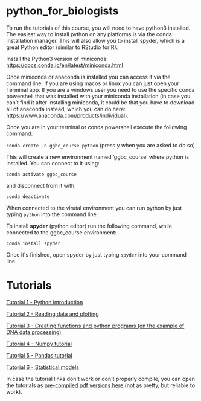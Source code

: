 # python_for_biologists

To run the tutorials of this course, you will need to have python3 installed. The easiest way to install python on any platforms is via the conda installation manager. This will also allow you to install spyder, which is a great Python editor (similar to RStudio for R).

Install the Python3 version of miniconda: https://docs.conda.io/en/latest/miniconda.html

Once miniconda or anaconda is installed you can access it via the command line. If you are using macos or linux you can just open your Terminal app. If you are a windows user you need to use the specific conda powershell that was installed with your miniconda installation (in case you can’t find it after installing miniconda, it could be that you have to download all of anaconda instead, which you can do here: https://www.anaconda.com/products/individual).

Once you are in your terminal or conda powershell execute the following command:

`conda create -n ggbc_course python` (press y when you are asked to do so)

This will create a new environment named ‘ggbc_course’ where python is installed. You can connect to it using:

`conda activate ggbc_course`

and disconnect from it with:

`conda deactivate`

When connected to the virutal environment you can run python by just typing `python` into the command line.

To install **spyder** (python editor) run the following command, while connected to the ggbc_course environment:

`conda install spyder`

Once it's finished, open spyder by just typing `spyder` into your command line.



# Tutorials

[Tutorial 1 - Python introduction](https://github.com/tobiashofmann88/python_for_biologists/blob/master/tutorials/tutorial_1.ipynb)

[Tutorial 2 - Reading data and plotting](https://github.com/tobiashofmann88/python_for_biologists/blob/master/tutorials/tutorial_2.ipynb)

[Tutorial 3 - Creating functions and python programs (on the example of DNA data processing)](https://github.com/tobiashofmann88/python_for_biologists/blob/master/tutorials/tutorial_3.ipynb)

[Tutorial 4 - Numpy tutorial](https://github.com/tobiashofmann88/python_for_biologists/blob/master/tutorials/tutorial_4.ipynb)

[Tutorial 5 - Pandas tutorial](https://github.com/tobiashofmann88/python_for_biologists/blob/master/tutorials/tutorial_5.ipynb)

[Tutorial 6 - Statistical models](https://github.com/tobiashofmann88/python_for_biologists/blob/master/tutorials/tutorial_6.ipynb)



In case the tutorial links don't work or don't properly compile, you can open the tutorials as [pre-compiled pdf versions here](https://github.com/tobiashofmann88/python_for_biologists/tree/master/tutorials/pdf_compiled) (not as pretty, but reliable to work).
